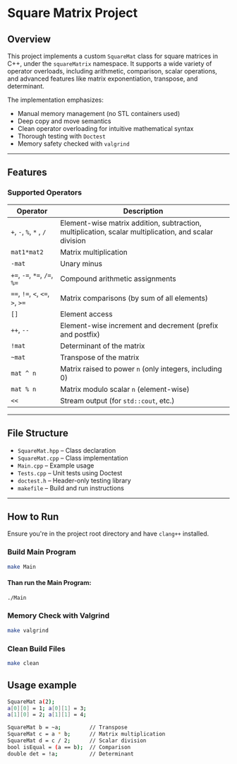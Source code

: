 # Square Matrix Project

## Overview

This project implements a custom `SquareMat` class for square matrices in C++, under the `squareMatrix` namespace. It supports a wide variety of operator overloads, including arithmetic, comparison, scalar operations, and advanced features like matrix exponentiation, transpose, and determinant.

The implementation emphasizes:
- Manual memory management (no STL containers used)
- Deep copy and move semantics
- Clean operator overloading for intuitive mathematical syntax
- Thorough testing with `Doctest`
- Memory safety checked with `valgrind`

---

## Features

### Supported Operators

| Operator       | Description                                                      |
|----------------|------------------------------------------------------------------|
| `+`, `-`, `%`, `*` , `/` | Element-wise matrix addition, subtraction, multiplication, scalar multiplication, and scalar division |
| `mat1*mat2` | Matrix multiplication |
| `-mat` | Unary minus |
| `+=`, `-=`, `*=`, `/=`, `%=` | Compound arithmetic assignments                                 |
| `==`, `!=`, `<`, `<=`, `>`, `>=` | Matrix comparisons (by sum of all elements)                 |
| `[]`     | Element access                                                       |
| `++`, `--`     | Element-wise increment and decrement (prefix and postfix)        |
| `!mat`         | Determinant of the matrix                                         |
| `~mat`         | Transpose of the matrix                                           |
| `mat ^ n`      | Matrix raised to power `n` (only integers, including 0)          |
| `mat % n`      | Matrix modulo scalar `n` (element-wise)                          |
| `<<`           | Stream output (for `std::cout`, etc.)                            |

---

## File Structure

- `SquareMat.hpp` – Class declaration
- `SquareMat.cpp` – Class implementation
- `Main.cpp` – Example usage
- `Tests.cpp` – Unit tests using Doctest
- `doctest.h` – Header-only testing library
- `makefile` – Build and run instructions

---

## How to Run

Ensure you're in the project root directory and have `clang++` installed.

### Build Main Program
```bash
make Main
```
#### Than run the Main Program:
```bash
./Main
```

### Memory Check with Valgrind
```bash
make valgrind
```
### Clean Build Files
```bash
make clean
```
## Usage example

```bash
SquareMat a(2);
a[0][0] = 1; a[0][1] = 3;
a[1][0] = 2; a[1][1] = 4;

SquareMat b = ~a;         // Transpose
SquareMat c = a * b;      // Matrix multiplication
SquareMat d = c / 2;      // Scalar division
bool isEqual = (a == b);  // Comparison
double det = !a;          // Determinant
```

